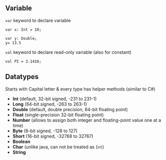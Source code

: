 ## Variable
`var` keyword to declare variable
```
var x: Int = 10;

var y: Double;
y= 13.5
```
`val` keyword to declare read-only variable (also for constant)
```
val PI = 3.1416;
```

## Datatypes
Starts with Capital letter & every type has helper methods (similar to C#)

* **Int** (default, 32-bit signed, -231 to 231-1)
* **Long** (64-bit signed, -263 to 263-1)
* **Double** (default, double precision, 64-bit floating point)
* **Float** (single-precision 32-bit floating point)
* **Number** (allows to assign both integer and floating-point value one at a time)
* **Byte** (8-bit signed, -128 to 127)
* **Short** (16-bit signed, -32768 to 32767)
* **Boolean**
* **Char** (unlike java, can not be treated as `Int`)
* **String**
